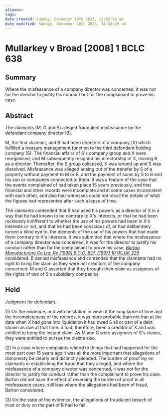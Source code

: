 ```yaml
---
aliases: 
tags: 
date created: Sunday, December 10th 2023, 12:02:18 am
date modified: Sunday, December 10th 2023, 12:41:29 am
---
```


# Mullarkey v Broad [2008] 1 BCLC 638

## Summary

Where the misfeasance of a company director was concerned, it was not for the director to justify his conduct but for the complainant to prove his case.

## Abstract

The claimants (M, G and S) alleged fraudulent misfeasance by the defendant company director (B).

M, the first claimant, and B had been directors of a company (X) which fulfilled a treasury management function to the third defendant holding company (S). The financial affairs of S's company group and X were reorganised, and M subsequently resigned his directorship of X, leaving B as a director. Thereafter, the S group collapsed, X was wound up and S was dissolved. Misfeasance was alleged arising out of the transfer by S of a property without payment to M or B, and the payment of sums by S to B and his son or companies connected to them. It was a feature of the case that the events complained of had taken place 15 years previously, and that financial and other records were incomplete and in some cases inconsistent with each other, and also that witnesses could not recall the details of what the figures had represented after such a lapse of time.

The claimants contended that B had used his powers as a director of X in a way that he had known to be contrary to X's interests, or that he had been recklessly indifferent to whether the use of his powers had been in X's interests or not, and that he had been conscious of, or had deliberately turned a blind eye to, the elements of the use of his powers that had made them contrary to X's interests. It was submitted that where the misfeasance of a company director was concerned, it was for the director to justify his conduct rather than for the complainant to prove his case, _[Barton Manufacturing Co Ltd, Re [1998] B.C.C. 827, [1997] 10 WLUK 229](https://uk.westlaw.com/Document/I3762A6F0E43611DA8FC2A0F0355337E9/View/FullText.html?originationContext=document&transitionType=DocumentItem&ppcid=169a92615b5c4d0eaa5836397c106011&contextData=(sc.Default))_ considered. B denied misfeasance and contended that the claimants had no right to bring the claim as they were not creditors of the company concerned. M and G asserted that they brought their claim as assignees of the rights of two of S's subsidiary companies.

## Held

Judgment for defendant.

(1) On the evidence, and with hesitation in view of the long lapse of time and the incompleteness of the records, it was more probable than not that at the date when X had gone into liquidation it had owed S all or part of a debt shown as due at that time. S had, therefore, been a creditor of X and was entitled to bring the instant claim. As M and G were assignees of S's claims, they were entitled to pursue the claims also.

(2) In a case where complaints related to things that had happened for the most part over 15 years ago it was all the more important that allegations of dishonesty be clearly and distinctly pleaded. The burden of proof lay on claimants in establishing the fraud that they alleged, and where the misfeasance of a company director was concerned, it was not for the director to justify his conduct rather than the complainant to prove his case. Barton did not have the effect of reversing the burden of proof in all misfeasance cases, still less where the allegations had been of fraud, Barton considered.

(3) On the state of the evidence, the allegations of fraudulent breach of trust or duty on the part of B had to fail.
